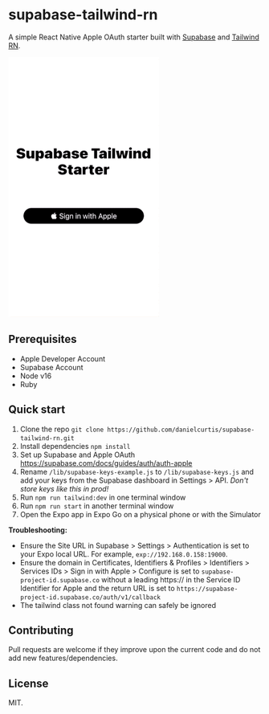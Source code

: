 # supabase-tailwind-rn

A simple React Native Apple OAuth starter built with [Supabase](https://github.com/supabase/supabase) and [Tailwind RN](https://github.com/vadimdemedes/tailwind-rn/).

![demo of Apple Oauth](assets/oauth.gif)

## Prerequisites

- Apple Developer Account
- Supabase Account
- Node v16
- Ruby

## Quick start

1. Clone the repo `git clone https://github.com/danielcurtis/supabase-tailwind-rn.git`
2. Install dependencies `npm install`
3. Set up Supabase and Apple OAuth https://supabase.com/docs/guides/auth/auth-apple
4. Rename `/lib/supabase-keys-example.js` to `/lib/supabase-keys.js` and add your keys from the Supabase dashboard in Settings > API. _Don't store keys like this in prod!_
5. Run `npm run tailwind:dev` in one terminal window
6. Run `npm run start` in another terminal window
7. Open the Expo app in Expo Go on a physical phone or with the Simulator

**Troubleshooting:**

- Ensure the Site URL in Supabase > Settings > Authentication is set to your Expo local URL. For example, `exp://192.168.0.158:19000`.
- Ensure the domain in Certificates, Identifiers & Profiles > Identifiers > Services IDs > Sign in with Apple > Configure is set to `supabase-project-id.supabase.co` without a leading https:// in the Service ID Identifier for Apple and the return URL is set to `https://supabase-project-id.supabase.co/auth/v1/callback`
- The tailwind class not found warning can safely be ignored

## Contributing

Pull requests are welcome if they improve upon the current code and do not add new features/dependencies.

## License

MIT.
